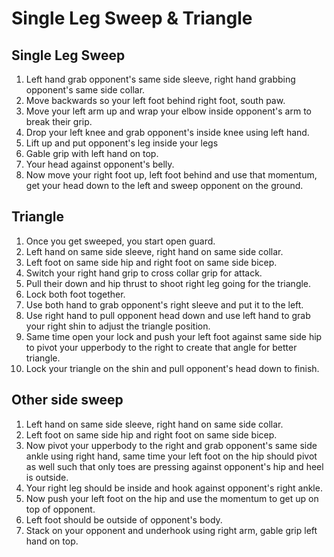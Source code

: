 # Single Leg Sweep & Triangle

## Single Leg Sweep

1. Left hand grab opponent's same side sleeve, right hand grabbing opponent's same side collar.
2. Move backwards so your left foot behind right foot, south paw.
3. Move your left arm up and wrap your elbow inside opponent's arm to break their grip.
4. Drop  your left knee and grab opponent's inside knee using left hand.
5. Lift up and put opponent's leg inside your legs
6. Gable grip with left hand on top.
7. Your head against opponent's belly.
8. Now move your right foot up, left foot behind and use that momentum, get your head down to the left and sweep opponent on the ground.

## Triangle

1. Once you get sweeped, you start open guard.
2. Left hand on same side sleeve, right hand on same side collar.
3. Left foot on same side hip and right foot on same side bicep.
4. Switch your right hand grip to cross collar grip for attack.
5. Pull their down and hip thrust to shoot right leg going for the triangle.
6. Lock both foot together.
7. Use both hand to grab opponent's right sleeve and put it to the left.
8. Use right hand to pull opponent head down and use left hand to grab your right shin to adjust the triangle position.
9. Same time open your lock and push your left foot against same side hip to pivot your upperbody to the right to create that angle for better triangle.
10. Lock your triangle on the shin and pull opponent's head down to finish.

## Other side sweep

1. Left hand on same side sleeve, right hand on same side collar.
2. Left foot on same side hip and right foot on same side bicep.
3. Now pivot your upperbody to the right and grab opponent's same side ankle using right hand, same time your left foot on the hip should pivot as well such that only toes are pressing against opponent's hip and heel is outside.
4. Your right leg should be inside and hook against opponent's right ankle.
5. Now push your left foot on the hip and use the momentum to get up on top of opponent.
6. Left foot should be outside of opponent's body.
7. Stack on your opponent and underhook using right arm, gable grip left hand on top.





